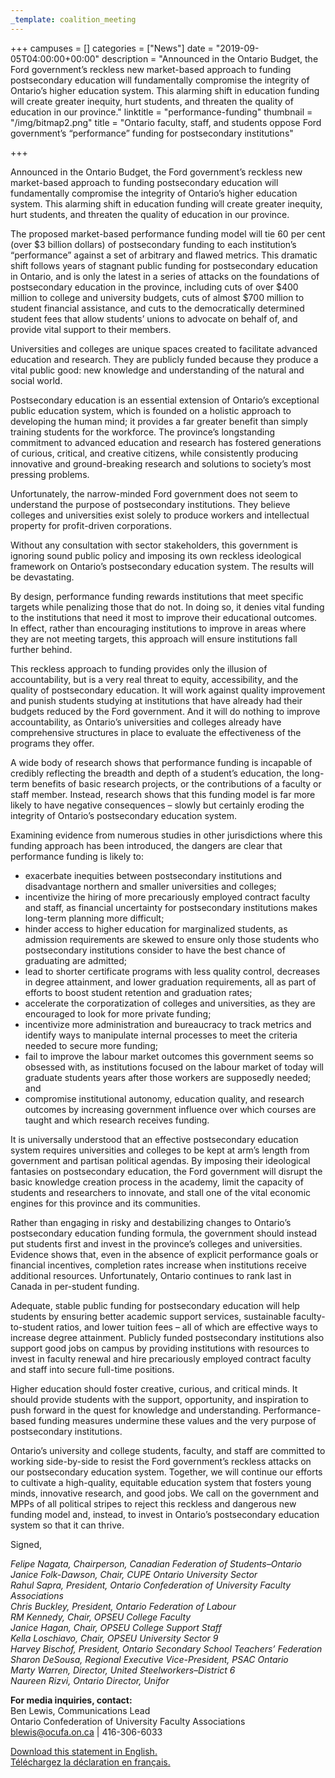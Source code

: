 ```yaml
---
_template: coalition_meeting
---
```



+++
campuses = []
categories = ["News"]
date = "2019-09-05T04:00:00+00:00"
description = "Announced in the Ontario Budget, the Ford government’s reckless new market-based approach to funding postsecondary education will fundamentally compromise the integrity of Ontario’s higher education system. This alarming shift in education funding will create greater inequity, hurt students, and threaten the quality of education in our province."
linktitle = "performance-funding"
thumbnail = "/img/bitmap2.png"
title = "Ontario faculty, staff, and students oppose Ford government’s “performance” funding for postsecondary institutions"

+++

Announced in the Ontario Budget, the Ford government’s reckless new market-based approach to funding postsecondary education will fundamentally compromise the integrity of Ontario’s higher education system. This alarming shift in education funding will create greater inequity, hurt students, and threaten the quality of education in our province.

The proposed market-based performance funding model will tie 60 per cent (over $3 billion dollars) of postsecondary funding to each institution’s “performance” against a set of arbitrary and flawed metrics. This dramatic shift follows years of stagnant public funding for postsecondary education in Ontario, and is only the latest in a series of attacks on the foundations of postsecondary education in the province, including cuts of over $400 million to college and university budgets, cuts of almost $700 million to student financial assistance, and cuts to the democratically determined student fees that allow students’ unions to advocate on behalf of, and provide vital support to their members.

Universities and colleges are unique spaces created to facilitate advanced education and research. They are publicly funded because they produce a vital public good: new knowledge and understanding of the natural and social world.

Postsecondary education is an essential extension of Ontario’s exceptional public education system, which is founded on a holistic approach to developing the human mind; it provides a far greater benefit than simply training students for the workforce. The province’s longstanding commitment to advanced education and research has fostered generations of curious, critical, and creative citizens, while consistently producing innovative and ground-breaking research and solutions to society’s most pressing problems.

Unfortunately, the narrow-minded Ford government does not seem to understand the purpose of postsecondary institutions. They believe colleges and universities exist solely to produce workers and intellectual property for profit-driven corporations.

Without any consultation with sector stakeholders, this government is ignoring sound public policy and imposing its own reckless ideological framework on Ontario’s postsecondary education system. The results will be devastating.

By design, performance funding rewards institutions that meet specific targets while penalizing those that do not. In doing so, it denies vital funding to the institutions that need it most to improve their educational outcomes. In effect, rather than encouraging institutions to improve in areas where they are not meeting targets, this approach will ensure institutions fall further behind.

This reckless approach to funding provides only the illusion of accountability, but is a very real threat to equity, accessibility, and the quality of postsecondary education. It will work against quality improvement and punish students studying at institutions that have already had their budgets reduced by the Ford government. And it will do nothing to improve accountability, as Ontario’s universities and colleges already have comprehensive structures in place to evaluate the effectiveness of the programs they offer.

A wide body of research shows that performance funding is incapable of credibly reflecting the breadth and depth of a student’s education, the long-term benefits of basic research projects, or the contributions of a faculty or staff member. Instead, research shows that this funding model is far more likely to have negative consequences – slowly but certainly eroding the integrity of Ontario’s postsecondary education system.

Examining evidence from numerous studies in other jurisdictions where this funding approach has been introduced, the dangers are clear that performance funding is likely to:

* exacerbate inequities between postsecondary institutions and disadvantage northern and smaller universities and colleges;
* incentivize the hiring of more precariously employed contract faculty and staff, as financial uncertainty for postsecondary institutions makes long-term planning more difficult;
* hinder access to higher education for marginalized students, as admission requirements are skewed to ensure only those students who postsecondary institutions consider to have the best chance of graduating are admitted;
* lead to shorter certificate programs with less quality control, decreases in degree attainment, and lower graduation requirements, all as part of efforts to boost student retention and graduation rates;
* accelerate the corporatization of colleges and universities, as they are encouraged to look for more private funding;
* incentivize more administration and bureaucracy to track metrics and identify ways to manipulate internal processes to meet the criteria needed to secure more funding;
* fail to improve the labour market outcomes this government seems so obsessed with, as institutions focused on the labour market of today will graduate students years after those workers are supposedly needed; and
* compromise institutional autonomy, education quality, and research outcomes by increasing government influence over which courses are taught and which research receives funding.

It is universally understood that an effective postsecondary education system requires universities and colleges to be kept at arm’s length from government and partisan political agendas. By imposing their ideological fantasies on postsecondary education, the Ford government will disrupt the basic knowledge creation process in the academy, limit the capacity of students and researchers to innovate, and stall one of the vital economic engines for this province and its communities.

Rather than engaging in risky and destabilizing changes to Ontario’s postsecondary education funding formula, the government should instead put students first and invest in the province’s colleges and universities. Evidence shows that, even in the absence of explicit performance goals or financial incentives, completion rates increase when institutions receive additional resources. Unfortunately, Ontario continues to rank last in Canada in per-student funding.

Adequate, stable public funding for postsecondary education will help students by ensuring better academic support services, sustainable faculty-to-student ratios, and lower tuition fees – all of which are effective ways to increase degree attainment. Publicly funded postsecondary institutions also support good jobs on campus by providing institutions with resources to invest in faculty renewal and hire precariously employed contract faculty and staff into secure full-time positions.

Higher education should foster creative, curious, and critical minds. It should provide students with the support, opportunity, and inspiration to push forward in the quest for knowledge and understanding. Performance-based funding measures undermine these values and the very purpose of postsecondary institutions.

Ontario’s university and college students, faculty, and staff are committed to working side-by-side to resist the Ford government’s reckless attacks on our postsecondary education system. Together, we will continue our efforts to cultivate a high-quality, equitable education system that fosters young minds, innovative research, and good jobs. We call on the government and MPPs of all political stripes to reject this reckless and dangerous new funding model and, instead, to invest in Ontario’s postsecondary education system so that it can thrive.

Signed,

_Felipe Nagata, Chairperson, Canadian Federation of Students–Ontario  
Janice Folk-Dawson, Chair, CUPE Ontario University Sector  
Rahul Sapra, President, Ontario Confederation of University Faculty Associations  
Chris Buckley, President, Ontario Federation of Labour  
RM Kennedy, Chair, OPSEU College Faculty  
Janice Hagan, Chair, OPSEU College Support Staff  
Kella Loschiavo, Chair, OPSEU University Sector 9  
Harvey Bischof, President, Ontario Secondary School Teachers’ Federation  
Sharon DeSousa, Regional Executive Vice-President, PSAC Ontario  
Marty Warren, Director, United Steelworkers–District 6  
Naureen Rizvi, Ontario Director, Unifor_

**For media inquiries, contact:**  
Ben Lewis, Communications Lead  
Ontario Confederation of University Faculty Associations  
blewis@ocufa.on.ca | 416-306-6033

[Download this statement in English.](https://ocufa.on.ca/assets/OUCC-Statement-on-performance-funding-EN.pdf)  
[Téléchargez la déclaration en français.](https://ocufa.on.ca/assets/OUCC-Statement-on-performance-funding-FR.pdf)
